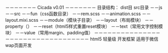 －－－－－－－
Cicada v0.01
－－－－－－－
目录结构：
    dist目
    src目录
        －－js
        －－src
            －－fun（css函数目录）
                －－rem.scss
                －－animation.scss
                －－layout.mixi.scss
            －－module（模块子目录）
                －－layout（布局模块）
                －－property（）
                －－reset（html5样式重置reset模块）
                －－text（常用文字控制模块）
                －－value（常用margin、padding值）
－－－－－－－－－－－－－－－－－－－－－－－－－－－－－－－－－－
html5 轻量级 开发框架 适用于微信 wap页面开发
